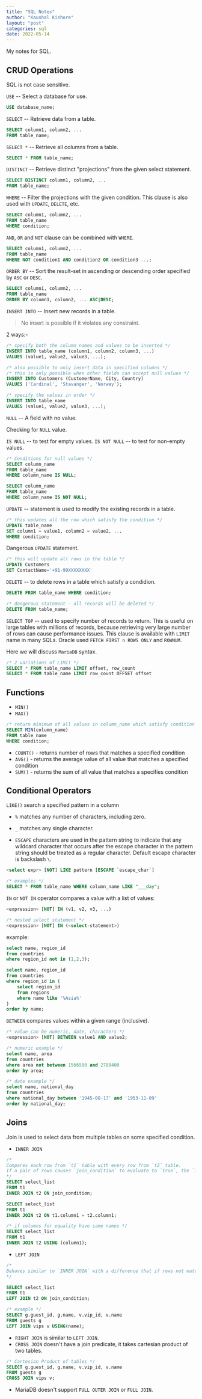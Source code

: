 ```yaml
---
title: "SQL Notes"
author: "Kaushal Kishore"
layout: "post"
categories: sql
date: 2022-05-14
---
```


My notes for SQL.

## CRUD Operations

SQL is not case sensitive.

`USE` -- Select a database for use.

```sql
USE database_name;
```

`SELECT` -- Retrieve data from a table.

```sql
SELECT column1, column2, ... 
FROM table_name;
```

`SELECT *` -- Retrieve all columns from a table.

```sql
SELECT * FROM table_name;
```


`DISTINCT` -- Retrieve distinct "projections" from the given select statement.

```sql
SELECT DISTINCT column1, column2, ...
FROM table_name;
```

`WHERE` -- Filter the projections with the given condition. This clause is also used with `UPDATE`, `DELETE`, etc.

```sql
SELECT column1, column2, ...
FROM table_name
WHERE condition; 
```

`AND`, `OR` and `NOT` clause can be combined with `WHERE`.

```sql
SELECT column1, column2, ...
FROM table_name
WHERE NOT condition1 AND condition2 OR condition3 ...;
```

`ORDER BY` -- Sort the result-set in ascending or descending order specified by `ASC` or `DESC`.

```sql
SELECT column1, column2, ...
FROM table_name
ORDER BY column1, column2, ... ASC|DESC;
```

`INSERT INTO` -- Insert new records in a table.

> No insert is possible if it violates any constraint.

2 ways:-

```sql
/* specify both the column names and values to be inserted */ 
INSERT INTO table_name (column1, column2, column3, ...)
VALUES (value1, value2, value3, ...);

/* also possible to only insert data in specified columns */
/* this is only possible when other fields can accept null values */
INSERT INTO Customers (CustomerName, City, Country)
VALUES ('Cardinal', 'Stavanger', 'Norway');
```

```sql
/* specify the values in order */ 
INSERT INTO table_name
VALUES (value1, value2, value3, ...);
```

`NULL` -- A field with no value.

Checking for `NULL` value.

`IS NULL` -- to test for empty values.
`IS NOT NULL` -- to test for non-empty values.

```sql
/* Conditions for null values */
SELECT column_name
FROM table_name
WHERE column_name IS NULL;

SELECT column_name
FROM table_name
WHERE column_name IS NOT NULL;
```

`UPDATE` -- statement is used to modify the existing records in a table.

```sql
/* this updates all the row which satisfy the condition */
UPDATE table_name
SET column1 = value1, column2 = value2, ...
WHERE condition;
```

Dangerous `UPDATE` statement.

```sql
/* this will update all rows in the table */
UPDATE Customers
SET ContactName='+91-99XXXXXXXX'
```

`DELETE` -- to delete rows in a table which satisfy a condidion.

```sql
DELETE FROM table_name WHERE condition;

/* dangerous statement - all records will be deleted */
DELETE FROM table_name;
```

`SELECT TOP` -- used to specify number of records to return. This is useful on large tables with millions of records, because retrieving very large number of rows can cause performance issues. This clause is available with `LIMIT` name in many SQLs. Oracle used `FETCH FIRST n ROWS ONLY` and `ROWNUM`.

Here we will discuss `MariaDB` syntax.

```sql
/* 2 variations of LIMIT */
SELECT * FROM table_name LIMIT offset, row_count
SELECT * FROM table_name LIMIT row_count OFFSET offset
```

## Functions

- `MIN()`
- `MAX()`

```sql
/* return minimum of all values in column_name which satisfy condition */
SELECT MIN(column_name)
FROM table_name
WHERE condition;
```

- `COUNT()` - returns number of rows that matches a specified condition
- `AVG()` - returns the average value of all value that matches a specified condition
- `SUM()` - returns the sum of all value that matches a specifies condition


## Conditional Operators

`LIKE()` search a specified pattern in a column

- `%` matches any number of characters, including zero.

- `_` matches any single character.

- `ESCAPE` characters are used in the pattern string to indicate that any wildcard character that occurs after the escape character in the pattern string should be treated as a regular character. Default escape character is backslash `\`.


```sql
<select expr> [NOT] LIKE pattern [ESCAPE `escape_char`]

/* examples */
SELECT * FROM table_name WHERE column_name LIKE "___day";
```

`IN` or `NOT IN` operator compares a value with a list of values: 

```sql
<expression> [NOT] IN (v1, v2, v3, ...)

/* nested select statement */
<expression> [NOT] IN (<select-statement>)
```

example:

```sql
select name, region_id
from countries
where region_id not in (1,2,3);

select name, region_id
from countries
where region_id in (
    select region_id
    from regions
    where name like '%Asia%'
)
order by name;
```

`BETWEEN` compares values within a given range (inclusive).

```sql
/* value can be numeric, date, characters */
<expression> [NOT] BETWEEN value1 AND value2;

/* numeric example */
select name, area 
from countries
where area not between 1566500 and 2780400
order by area;

/* date example */
select name, national_day 
from countries
where national_day between '1945-08-17' and '1953-11-09'
order by national_day;
```

## Joins

Join is used to select data from multiple tables on some specified condition.

* `INNER JOIN`

```sql
/*
Compares each row from `t1` table with every row from `t2` table.
If a pair of rows causes `join_condition` to evaluate to `true`, the `inner join` clause creates a new row whose columns are derived from rows in both tables and includes this row in result set.
*/
SELECT select_list
FROM t1
INNER JOIN t2 ON join_condition;

SELECT select_list
FROM t1
INNER JOIN t2 ON t1.column1 = t2.column1;

/* if columns for equality have same names */
SELECT select_list
FROM t1
INNER JOIN t2 USING (column1);
```

* `LEFT JOIN`

```sql
/*
Behaves similar to `INNER JOIN` with a difference that if rows not matched, `left join` still creates a new row whose columns are the combination of columns from both tables. However, it uses `NULL` values for the columns in the right table.
*/

SELECT select_list
FROM t1
LEFT JOIN t2 ON join_condition;

/* example */
SELECT g.guest_id, g.name, v.vip_id, v.name
FROM guests g
LEFT JOIN vips v USING(name);
```

- `RIGHT JOIN` is similar to `LEFT JOIN`.
- `CROSS JOIN` doesn't have a join predicate, it takes cartesian product of two tables.

```sql
/* Cartesian Product of tables */
SELECT g.guest_id, g.name, v.vip_id, v.name
FROM guests g
CROSS JOIN vips v;
```

* MariaDB doesn't support `FULL OUTER JOIN` or `FULL JOIN`.

